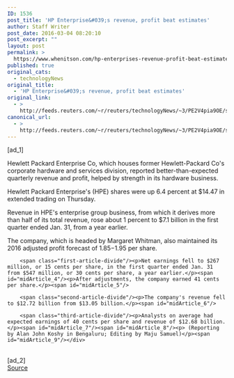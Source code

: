 ```yaml
---
ID: 1536
post_title: 'HP Enterprise&#039;s revenue, profit beat estimates'
author: Staff Writer
post_date: 2016-03-04 08:20:10
post_excerpt: ""
layout: post
permalink: >
  https://www.whenitson.com/hp-enterprises-revenue-profit-beat-estimates/
published: true
original_cats:
  - technologyNews
original_title:
  - 'HP Enterprise&#039;s revenue, profit beat estimates'
original_link:
  - >
    http://feeds.reuters.com/~r/reuters/technologyNews/~3/PE2V4pia9OE/story01.htm
canonical_url:
  - >
    http://feeds.reuters.com/~r/reuters/technologyNews/~3/PE2V4pia9OE/story01.htm
---
```

 [ad_1]
<br><div id="articleText">
<span id="midArticle_start"/>

<span class="focusParagraph" readability="7"><p><span class="articleLocatio&lt;/span&gt;n">Hewlett Packard Enterprise Co, which houses former Hewlett-Packard Co's corporate hardware and services division, reported better-than-expected quarterly revenue and profit, helped by strength in its hardware business.</span></p></span><span id="midArticle_0"/><p>Hewlett Packard Enterprise's (HPE) shares were up 6.4 percent at $14.47 in extended trading on Thursday.</p><span id="midArticle_1"/><p>Revenue in HPE's enterprise group business, from which it derives more than half of its total revenue, rose about 1 percent to $7.1 billion in the first quarter ended Jan. 31, from a year earlier.</p><span id="midArticle_2"/><p>The company, which is headed by Margaret Whitman, also maintained its 2016 adjusted profit forecast of $1.85-$1.95 per share.</p><span id="midArticle_3"/>
        
        <span class="first-article-divide"/><p>Net earnings fell to $267 million, or 15 cents per share, in the first quarter ended Jan. 31 from $547 million, or 30 cents per share, a year earlier.</p><span id="midArticle_4"/><p>After adjustments, the company earned 41 cents per share.</p><span id="midArticle_5"/>
        
        <span class="second-article-divide"/><p>The company's revenue fell to $12.72 billion from $13.05 billion.</p><span id="midArticle_6"/>
        
        <span class="third-article-divide"/><p>Analysts on average had expected earnings of 40 cents per share and revenue of $12.68 billion.</p><span id="midArticle_7"/><span id="midArticle_8"/><p> (Reporting by Alan John Koshy in Bengaluru; Editing by Maju Samuel)</p><span id="midArticle_9"/></div>
<br>[ad_2]
<br><a href="http://feeds.reuters.com/~r/reuters/technologyNews/~3/PE2V4pia9OE/story01.htm">Source </a>